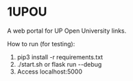 # 1UPOU
A web portal for UP Open University links.

How to run (for testing):
1. pip3 install -r requirements.txt
2. ./start.sh or flask run --debug
3. Access localhost:5000
